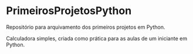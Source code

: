 # PrimeirosProjetosPython
Repositório para arquivamento dos primeiros projetos em Python.

Calculadora simples, criada como prática para as aulas de um iniciante em Python.
